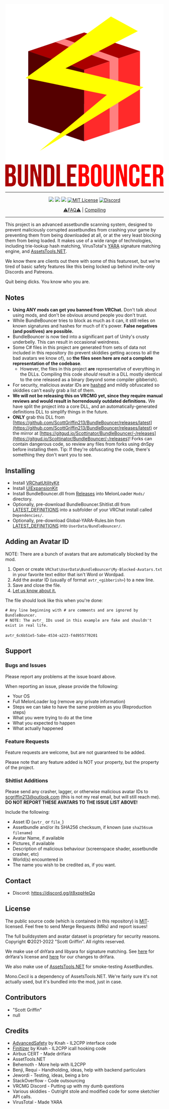 <p align="center">
  <a href="#"><img src="https://github.com/ScottGriffin213/BundleBouncer/raw/main/BundleBouncer/images/png/BundleBouncer-512.png"></a>
  <a href="#"><img src="https://github.com/ScottGriffin213/BundleBouncer/raw/main/BundleBouncer/images/png/BundleBouncer-text.png"></a>
</p>

---

<p align="center">
	<a href="https://github.com/ScottGriffin213/BundleBouncer/releases/latest"><img src="https://img.shields.io/github/v/release/ScottGriffin213/BundleBouncer?label=latest&style=for-the-badge"></a>
	<a href="https://github.com/ScottGriffin213/BundleBouncer/releases"><img src="https://img.shields.io/github/downloads/ScottGriffin213/BundleBouncer/total.svg?style=for-the-badge"></a>
	<a href="https://github.com/ScottGriffin213/BundleBouncer/graphs/contributors"><img src="https://img.shields.io/github/contributors/ScottGriffin213/BundleBouncer?style=for-the-badge"></a>
	<a href="https://github.com/ScottGriffin213/BundleBouncer/blob/main/LICENSE"><img alt="MIT License" src="https://img.shields.io/badge/license-MIT-green?style=for-the-badge"></a>
	<a href="https://discord.gg/jt8xppHeQq"><img alt="Discord" src="https://img.shields.io/discord/935695835012952085?style=for-the-badge"></a>
</p>

<p align="center">
  <a href="https://github.com/ScottGriffin213/BundleBouncer/wiki/FAQ">⚠️FAQ⚠️</a>
  |
  <a href="https://github.com/ScottGriffin213/BundleBouncer/wiki/Compiling">Compiling</a>
</p>

---

This project is an advanced assetbundle scanning system, designed to prevent maliciously corrupted assetbundles from crashing your game by preventing them from being downloaded at all, or at the very least blocking them from being loaded.  It makes use of a wide range of technologies, including trie-lookup hash matching, VirusTotal's [YARA](http://virustotal.github.io/yara/) signature matching engine, and [AssetsTools.NET](https://github.com/nesrak1/AssetsTools.NET).

We know there are clients out there with some of this featureset, but we're tired of basic safety features like this being locked up behind invite-only Discords and Patreons.

Quit being dicks.  You know who you are.

## Notes

* **Using ANY mods can get you banned from VRChat.** Don't talk about using mods, and don't be obvious around people you don't trust.
* While BundleBouncer tries to block as much as it can, it still relies on known signatures and hashes for much of it's power.  **False negatives (and positives) are possible.**
* BundleBouncer is now tied into a significant part of Unity's crusty underbelly.  This can result in occasional weirdness.
* Some C# files in this project are generated from sets of data not included in this repository (to prevent skiddies getting access to all the bad avatars we know of), so **the files seen here are _not_ a complete representation of the codebase**.
  * However, the files in this project **are** representative of everything in the DLLs. Compiling this code *should* result in a DLL mostly identical to the one released as a binary (beyond some compiler gibberish).
* For security, malicious avatar IDs are [hashed](https://en.wikipedia.org/wiki/Cryptographic_hash_function) and mildly obfuscated so skiddies can't easily grab a list of them.
* **We will not be releasing this on VRCMG yet, since they require manual reviews and would result in horrendously outdated definitions.** We have split the project into a core DLL, and an automatically-generated definitions DLL to simplify things in the future.
* **ONLY** grab this DLL from [https://github.com/ScottGriffin213/BundleBouncer/releases/latest](https://github.com/ScottGriffin213/BundleBouncer/releases/latest) or the mirror at [https://gitgud.io/Scottinator/BundleBouncer/-/releases](https://gitgud.io/Scottinator/BundleBouncer/-/releases)! Forks can contain dangerous code, so review any files from forks using dnSpy before installing them. Tip:  If they're obfuscating the code, there's something they don't want you to see.

## Installing

* Install [VRChatUtilityKit](https://github.com/SleepyVRC/Mods#vrchatutilitykit)
* Install [UIExpansionKit](https://github.com/knah/VRCMods)
* Install BundleBouncer.dll from [Releases](https://github.com/ScottGriffin213/BundleBouncer/releases/latest) into MelonLoader `Mods/` directory.
* Optionally, pre-download BundleBouncer.Shitlist.dll from [LATEST_DEFINITIONS](https://github.com/ScottGriffin213/BundleBouncer/releases/tag/LATEST_DEFINITIONS) into a subfolder of your VRChat install called `Dependencies/`.
* Optionally, pre-download Global-YARA-Rules.bin from [LATEST_DEFINITIONS](https://github.com/ScottGriffin213/BundleBouncer/releases/tag/LATEST_DEFINITIONS) into `UserData/BundleBouncer/`.

## Adding an Avatar ID
NOTE: There are a bunch of avatars that are automatically blocked by the mod.

1. Open or create `VRChat\UserData\BundleBouncer\My-Blocked-Avatars.txt` in your favorite text editor that isn't Word or Wordpad.
2. Add the avatar ID (usually of format `avtr_<gibberish>`) to a new line.
3. Save and close the file.
4. [Let us know about it.](#shitlist-additions)

The file should look like this when you're done:

```
# Any line beginning with # are comments and are ignored by BundleBouncer.
# NOTE: The avtr_ IDs used in this example are fake and shouldn't exist in real life.

avtr_6c6b51e5-5abe-4534-a223-f4d955770201
```

## Support

### Bugs and Issues

Please report any problems at the issue board above.

When reporting an issue, please provide the following:

* Your OS
* Full MelonLoader log (remove any private information)
* Steps we can take to have the same problem as you (Reproduction steps)
* What you were trying to do at the time
* What you expected to happen
* What actually happened

### Feature Requests

Feature requests are welcome, but are not guaranteed to be added.

Please note that any feature added is NOT your property, but the property of the project.

### Shitlist Additions

Please send any crasher, lagger, or otherwise malicious avatar IDs to scgriffin213@outlook.com (this is not my real email, but will still reach me). **DO NOT REPORT THESE AVATARS TO THE ISSUE LIST ABOVE!**

Include the following:

* Asset ID (`avtr_` or `file_`)
* Assetbundle and/or its SHA256 checksum, if known (use `sha256sum filename`)
* Avatar Name, if available
* Pictures, if available
* Description of malicious behaviour (screenspace shader, assetbundle crasher, etc)
* World(s) encountered in
* The name you wish to be credited as, if you want.

## Contact

* Discord: https://discord.gg/jt8xppHeQq

## License

The public source code (which is contained in this repository) is [MIT](LICENSE)-licensed. Feel free to send Merge Requests (MRs) and report issues!

The full buildsystem and avatar dataset is proprietary for security reasons. Copyright &copy;2021-2022 "Scott Griffin". All rights reserved.

We make use of dnYara and libyara for signature matching.  See [here](legal/dnYARA.LICENSE.txt) for dnYara's license and [here](legal/dnYARA.CHANGES.md) for our changes to dnYara.

We also make use of [AssetsTools.NET](https://github.com/nesrak1/AssetsTools.NET) for smoke-testing AssetBundles.

Mono.Cecil is a dependency of AssetsTools.NET. We're fairly sure it's not actually used, but it's bundled into the mod, just in case.
## Contributors

* "Scott Griffin"
* null

## Credits

* [AdvancedSafety](https://github.com/knah/VRCMods/tree/master/AdvancedSafety) by Knah - IL2CPP interface code
* [Finitizer](https://github.com/knah/VRCMods/tree/master/Finitizer) by Knah - IL2CPP icall hooking code
* Airbus CERT - Made dnYara
* AssetTools.NET
* Behemoth - More help with IL2CPP
* Benji, Requi - Handholding, ideas, help with backend particulars
* Jewordi - Testing, ideas, being a bro
* StackOverflow - Code outsourcing
* VRCMG Discord - Putting up with my dumb questions
* Various skiddies - Outright stole and modified code for some sketchier API calls.
* VirusTotal - Made YARA
